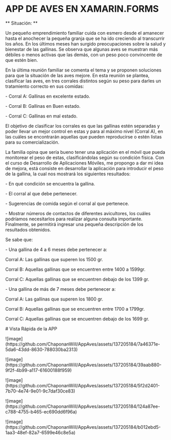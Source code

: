# APP DE AVES EN XAMARIN.FORMS 
** Situación: **
<p> Un pequeño emprendimiento familiar cuida con esmero desde el amanecer hasta el anochecer la pequeña granja que se ha ido creciendo al transcurrir los años. 
En los últimos meses han surgido preocupaciones sobre la salud y bienestar de las gallinas. Se observa que algunas aves se muestran más débiles o menos activas que las demás, con un peso poco convincente de que estén bien.</p> 
<p></p>En la última reunión familiar se comenta el tema y se proponen soluciones para que la situación de las aves mejore. En esta reunión se plantea, clasificar las aves, en tres corrales distintos según su peso para darles un tratamiento correcto en sus comidas:</p>
<p>- Corral A: Gallinas en excelente estado.</p>
<p>-	Corral B: Gallinas en Buen estado.</p>
<p>-	Corral C: Gallinas en mal estado.</p>
<p>El objetivo de clasificar los corrales es que las gallinas estén separadas y poder llevar un mejor control en estas y para al máximo nivel (Corral A), en las cuáles se encontrarán aquellas que pueden reproducirse o estén listas para su comercialización. </p>
<p>La familia opina que sería bueno tener una aplicación en el móvil que pueda monitorear el peso de estas, clasificándolas según su condición física. 
Con el curso de Desarrollo de Aplicaciones Móviles, me propongo a dar mi idea de mejora, está consiste en desarrollar la aplicación para introducir el peso de la gallina, la cual nos mostrará los siguientes resultados:<p>
<p>-	En qué condición se encuentra la gallina.</p>
<p>-	El corral al que debe pertenecer.<p>
<p>-	Sugerencias de comida según el corral al que pertenece.<p>
<p>-	Mostrar números de contactos de diferentes avicultores, los cuáles podríamos necesitarlos para realizar alguna consulta importante.
Finalmente, se permitirá ingresar una pequeña descripción de los resultados obtenidos.<p>
<p>Se sabe que:</p>
  <p>-	Una gallina de 4 a 6 meses debe pertenecer a:</p>
    <p>Corral A: Las gallinas que superen los 1500 gr.</p>
    <p>Corral B: Aquellas gallinas que se encuentren entre 1400 a 1599gr.</p>
    <p>Corral C: Aquellas gallinas que se encuentren debajo de los 1399 gr.</p>
  <p>- Una gallina de más de 7 meses debe pertenecer a:</p>
    <p>Corral A: Las gallinas que superen los 1800 gr.</p>
    <p>Corral B: Aquellas gallinas que se encuentren entre 1700 a 1799gr.</p>
    <p>Corral C: Aquellas gallinas que se encuentren debajo de los 1699 gr.</p>
</p>
# Vista Rápida de la APP
<p>![image](https://github.com/ChaponanWill/AppAves/assets/137205184/7a46371e-5da6-43dd-8630-788030ba2313)</p>
<p>![image](https://github.com/ChaponanWill/AppAves/assets/137205184/39aab880-9f2f-4b99-a117-61600188f959)</p>
<p>![image](https://github.com/ChaponanWill/AppAves/assets/137205184/5f2d2401-7b70-4e74-9e01-9c7daf30ce83)</p>
<p>![image](https://github.com/ChaponanWill/AppAves/assets/137205184/124a87ee-c788-4755-b465-ec690dd6f96a)</p>
<p>![image](https://github.com/ChaponanWill/AppAves/assets/137205184/b012ebd5-1aa3-48ef-82a7-6599e46c8e5a)</p>







